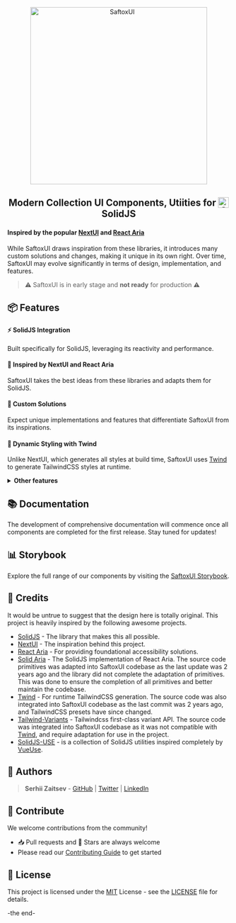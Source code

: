 <p align="center">
  <a href="https://ui.saftox.com">
    <picture>
      <source media="(prefers-color-scheme: dark)" srcset="https://github.com/saftox-com/brand/blob/feat/logo/logo/logo-saftox-ui-inverse.png?raw=true">
      <img src="https://github.com/saftox-com/brand/blob/feat/logo/logo/logo-saftox-ui-default.png?raw=true" alt="SaftoxUI" width="400" />
    </picture>
  </a>
</p>

## <p align="center">Modern Collection UI Components, Utiities for <img src="https://www.solidjs.com/img/logo/without-wordmark/logo.png" alt="SaftoxUI" width="24" alt="SolidJS" style="vertical-align: top;"> SolidJS</p>

#### Inspired by the popular [NextUI](https://nextui.org/) and [React Aria](https://react-spectrum.adobe.com/react-aria/)

While SaftoxUI draws inspiration from these libraries, it introduces many custom solutions and changes, making it unique in its own right. Over time, SaftoxUI may evolve significantly in terms of design, implementation, and features.

> ⚠️ SaftoxUI is in early stage and **not ready** for production ⚠️

## 📦 Features

#### **⚡ SolidJS Integration**

Built specifically for SolidJS, leveraging its reactivity and performance.

#### **🌟 Inspired by NextUI and React Aria**

SaftoxUI takes the best ideas from these libraries and adapts them for SolidJS.

#### **🔧 Custom Solutions**

Expect unique implementations and features that differentiate SaftoxUI from its inspirations.

#### **🎨 Dynamic Styling with Twind**

Unlike NextUI, which generates all styles at build time, SaftoxUI uses [Twind](https://twind.style/) to generate TailwindCSS styles at runtime.

<details>
  <summary><strong>Other features</strong></summary>

#### **🔄 Highly Customizable**

SaftoxUI is designed to be flexible and customizable to fit your project's needs.

#### **🌐 SolidJS Server Components**

All SaftoxUI components are compatible with SolidJS server components, allowing you to import and use them directly in your server-side rendered applications.

#### **♿ Accessible Components**

SaftoxUI components follow the WAI-ARIA guidelines, providing keyboard support and sensible focus management.

#### **🔍 Focus Interactions**

Focus rings will appear only when the user navigates with a keyboard or screen reader.

#### **📦 Modular Packages**

SaftoxUI is divided into multiple packages, so you can install only the components you need.

#### **💻 TypeScript Based**

Build type-safe applications with SaftoxUI's fully-typed API, minimizing the learning curve and helping you build robust applications.

#### **🔄 Polymorphic Components**

A polymorphic `as` prop is included in all SaftoxUI components, allowing you to override component tags.

#### **🎨 Beautifully Designed**

SaftoxUI components are unique and are not tied to any visual trend or design rule, making your projects stand out.

</details>

<!-- Documentation -->
## 📚 Documentation

The development of comprehensive documentation will commence once all components are completed for the first release. Stay tuned for updates!

## 📊 Storybook

Explore the full range of our components by visiting the [SaftoxUI Storybook](https://ui.saftox.com).

## 🌸 Credits

It would be untrue to suggest that the design here is totally original.
This project is heavily inspired by the following awesome projects.

- [SolidJS](https://solidjs.com/) - The library that makes this all possible.
- [NextUI](https://nextui.org/) - The inspiration behind this project.
- [React Aria](https://react-spectrum.adobe.com/react-aria/) - For providing foundational accessibility solutions.
- [Solid Aria](https://github.com/solidjs-community/solid-aria) - The SolidJS implementation of React Aria. The source code primitives was adapted into SaftoxUI codebase as the last update was 2 years ago and the library did not complete the adaptation of primitives. This was done to ensure the completion of all primitives and better maintain the codebase.
- [Twind](https://twind.style) - For runtime TailwindCSS generation. The source code was also integrated into SaftoxUI codebase as the last commit was 2 years ago, and TailwindCSS presets have since changed.
- [Tailwind-Variants](https://github.com/tailwindlabs/tailwindcss-variants) - Tailwindcss first-class variant API. The source code was integrated into SaftoxUI codebase as it was not compatible with [Twind](https://twind.style), and require adaptation for use in the project.
- [SolidJS-USE](https://solidjs-use.github.io/solidjs-use) - is a collection of SolidJS utilities inspired completely by [VueUse](https://vueuse.org).

<!-- Authors -->
## 👥 Authors

> **Serhii Zaitsev** -
[GitHub](https://github.com/zaitsev1) |
[Twitter](https://twitter.com/ZaitsevUA) |
[LinkedIn](https://www.linkedin.com/in/serhiizaitsev/)

## 🧱 Contribute

We welcome contributions from the community!

- 📥 Pull requests and 🌟 Stars are always welcome
- Please read our [Contributing Guide](https://github.com/saftox-com/saftox-ui/blob/main/CONTRIBUTING.md) to get started

## 📄 License

This project is licensed under the [MIT](https://choosealicense.com/licenses/mit/#) License - see the [LICENSE](LICENSE) file for details.

-the end-
